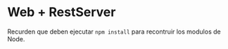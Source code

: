 # Web + RestServer

Recurden que deben ejecutar ``` npm install ``` para recontruir los 
modulos de Node.